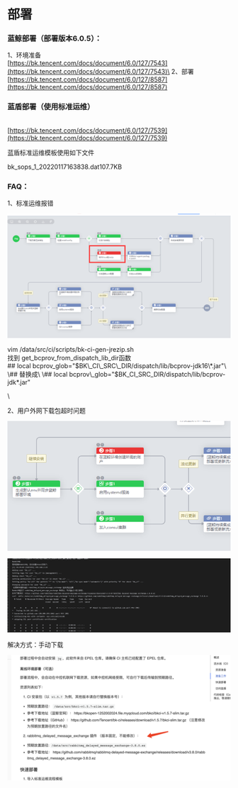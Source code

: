 # 部署

### 蓝鲸部署（部署版本6.0.5）：

1、环境准备\
[https://bk.tencent.com/docs/document/6.0/127/7543](https://bk.tencent.com/docs/document/6.0/127/7543)\
2、部署\
[https://bk.tencent.com/docs/document/6.0/127/8587](https://bk.tencent.com/docs/document/6.0/127/8587)

### 蓝盾部署（使用标准运维）

\
[https://bk.tencent.com/docs/document/6.0/127/7539](https://bk.tencent.com/docs/document/6.0/127/7539)

蓝盾标准运维模板使用如下文件



bk\_sops\_1\_20220117163838.dat107.7KB



### FAQ：

1、标准运维报错

![](<../.gitbook/assets/image (3).png>)

vim /data/src/ci/scripts/bk-ci-gen-jrezip.sh\
找到 get\_bcprov\_from\_dispatch\_lib\_dir函数\
\## local bcprov\_glob="$BK\_CI\_SRC\_DIR/dispatch/lib/bcprov-jdk16\*.jar"\
\## 替换成\
\## local bcprov\_glob="$BK\_CI\_SRC\_DIR/dispatch/lib/bcprov-jdk\*.jar"

\


2、用户外网下载包超时问题

![](<../.gitbook/assets/image (17).png>)

![](<../.gitbook/assets/image (15).png>)

解决方式：手动下载

![](<../.gitbook/assets/image (35).png>)
